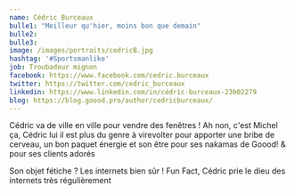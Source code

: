 ```yaml
---
name: Cédric Burceaux
bulle1: "Meilleur qu'hier, moins bon que demain"
bulle2: 
bulle3: 
image: /images/portraits/cedricB.jpg
hashtag: '#Sportsmanlike'
job: Troubadour mignon
facebook: https://www.facebook.com/cedric.burceaux
twitter: https://twitter.com/cedric_burceaux
linkedin: https://www.linkedin.com/in/cédric-burceaux-23b02279
blog: https://blog.goood.pro/author/cedricburceaux/
---
```

Cédric va de ville en ville pour vendre des fenêtres ! Ah non, c'est Michel ça, Cédric lui il est plus du genre à virevolter pour apporter une bribe de cerveau, un bon paquet énergie et son être pour ses nakamas de Goood! & pour ses clients adorés

Son objet fétiche ? Les internets bien sûr ! Fun Fact, Cédric prie le dieu des internets très régulièrement
